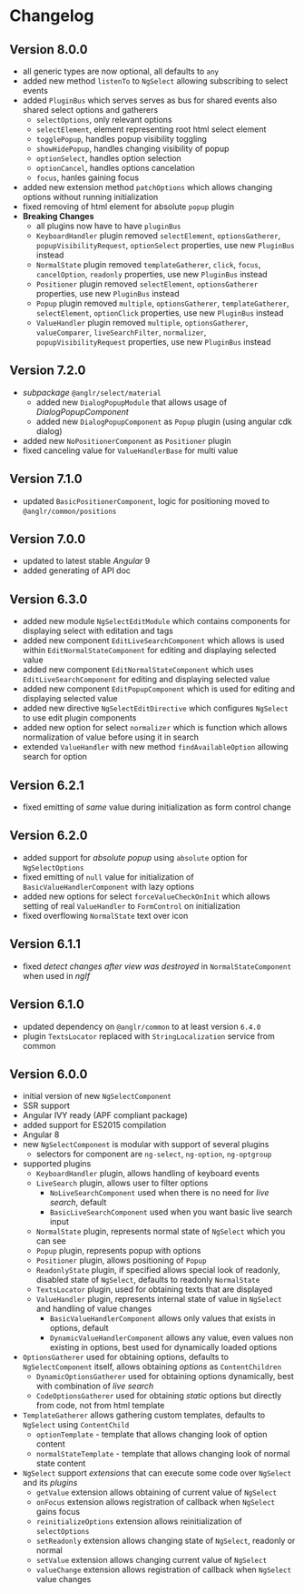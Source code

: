 # Changelog

## Version 8.0.0

- all generic types are now optional, all defaults to `any`
- added new method `listenTo` to `NgSelect` allowing subscribing to select events
- added `PluginBus` which serves serves as bus for shared events also shared select options and gatherers
   - `selectOptions`, only relevant options
   - `selectElement`, element representing root html select element
   - `togglePopup`, handles popup visibility toggling
   - `showHidePopup`, handles changing visibility of popup
   - `optionSelect`, handles option selection
   - `optionCancel`, handles options cancelation
   - `focus`, hanles gaining focus
- added new extension method `patchOptions` which allows changing options without running initialization
- fixed removing of html element for absolute `popup` plugin
- **Breaking Changes**
   - all plugins now have to have `pluginBus`
   - `KeyboardHandler` plugin removed `selectElement`, `optionsGatherer`, `popupVisibilityRequest`, `optionSelect` properties, use new `PluginBus` instead
   - `NormalState` plugin removed `templateGatherer`, `click`, `focus`, `cancelOption`, `readonly` properties, use new `PluginBus` instead
   - `Positioner` plugin removed `selectElement`, `optionsGatherer` properties, use new `PluginBus` instead
   - `Popup` plugin removed `multiple`, `optionsGatherer`, `templateGatherer`, `selectElement`, `optionClick` properties, use new `PluginBus` instead
   - `ValueHandler` plugin removed `multiple`, `optionsGatherer`, `valueComparer`, `liveSearchFilter`, `normalizer`, `popupVisibilityRequest` properties, use new `PluginBus` instead

## Version 7.2.0

- *subpackage* `@anglr/select/material` 
   - added new `DialogPopupModule` that allows usage of *DialogPopupComponent*
   - added new `DialogPopupComponent` as `Popup` plugin (using angular cdk dialog)
- added new `NoPositionerComponent` as `Positioner` plugin
- fixed canceling value for `ValueHandlerBase` for multi value

## Version 7.1.0

- updated `BasicPositionerComponent`, logic for positioning moved to `@anglr/common/positions`

## Version 7.0.0

- updated to latest stable *Angular* 9
- added generating of API doc

## Version 6.3.0

- added new module `NgSelectEditModule` which contains components for displaying select with editation and tags
- added new component `EditLiveSearchComponent` which allows is used within `EditNormalStateComponent` for editing and displaying selected value
- added new component `EditNormalStateComponent` which uses `EditLiveSearchComponent` for editing and displaying selected value
- added new component `EditPopupComponent` which is used for editing and displaying selected value
- added new directive `NgSelectEditDirective` which configures `NgSelect` to use edit plugin components
- added new option for select `normalizer` which is function which allows normalization of value before using it in search
- extended `ValueHandler` with new method `findAvailableOption` allowing search for option

## Version 6.2.1

 - fixed emitting of *same* value during initialization as form control change

## Version 6.2.0

- added support for *absolute popup* using `absolute` option for `NgSelectOptions`
- fixed emitting of `null` value for initialization of `BasicValueHandlerComponent` with lazy options
- added new options for select `forceValueCheckOnInit` which allows setting of real `ValueHandler` to `FormControl` on initialization
- fixed overflowing `NormalState` text over icon

## Version 6.1.1

- fixed *detect changes after view was destroyed* in `NormalStateComponent` when used in *ngIf*

## Version 6.1.0

- updated dependency on `@anglr/common` to at least version `6.4.0`
- plugin `TextsLocator` replaced with `StringLocalization` service from common

## Version 6.0.0

- initial version of new `NgSelectComponent`
- SSR support
- Angular IVY ready (APF compliant package)
- added support for ES2015 compilation
- Angular 8
- new `NgSelectComponent` is modular with support of several plugins
   - selectors for component are `ng-select`, `ng-option`, `ng-optgroup`
- supported plugins
   - `KeyboardHandler` plugin, allows handling of keyboard events
   - `LiveSearch` plugin, allows user to filter options
      - `NoLiveSearchComponent` used when there is no need for *live search*, default
      - `BasicLiveSearchComponent` used when you want basic live search input
   - `NormalState` plugin, represents normal state of `NgSelect` which you can see
   - `Popup` plugin, represents popup with options
   - `Positioner` plugin, allows positioning of `Popup`
   - `ReadonlyState` plugin, if specified allows special look of readonly, disabled state of `NgSelect`, defaults to readonly `NormalState`
   - `TextsLocator` plugin, used for obtaining texts that are displayed
   - `ValueHandler` plugin, represents internal state of value in `NgSelect` and handling of value changes
      - `BasicValueHandlerComponent` allows only values that exists in options, default
      - `DynamicValueHandlerComponent` allows any value, even values non existing in options, best used for dynamically loaded options
- `OptionsGatherer` used for obtaining options, defaults to `NgSelectComponent` itself, allows obtaining *options* as `ContentChildren`
   - `DynamicOptionsGatherer` used for obtaining options dynamically, best with combination of *live search*
   - `CodeOptionsGatherer` used for obtaining *static* options but directly from code, not from html template
- `TemplateGatherer` allows gathering custom templates, defaults to `NgSelect` using `ContentChild`
   - `optionTemplate` - template that allows changing look of option content
   - `normalStateTemplate` - template that allows changing look of normal state content
- `NgSelect` support *extensions* that can execute some code over `NgSelect` and its *plugins*
   - `getValue` extension allows obtaining of current value of `NgSelect`
   - `onFocus` extension allows registration of callback when `NgSelect` gains focus
   - `reinitializeOptions` extension allows reinitialization of `selectOptions`
   - `setReadonly` extension allows changing state of `NgSelect`, readonly or normal
   - `setValue` extension allows changing current value of `NgSelect`
   - `valueChange` extension allows registration of callback when `NgSelect` value changes